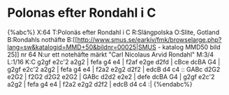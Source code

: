 # Polonas efter Rondahl i C

{%abc%}
X:64
T:Polonäs efter Rondahl i C
R:Slängpolska
O:Slite, Gotland
B:Rondahls nothäfte
B:[[http://www.smus.se/earkiv/fmk/browselarge.php?lang=sw&katalogid=MMD+50&bildnr=00025|SMUS - katalog MMD50 bild 25]] nr 64
N:ur ett notehäfte märkt "Carl Nicolaus Arvid Rondahl"
M:3/4
L:1/16
K:C
g2gf e2c'2 a2g2 | fefa g4 e4 | f2af e2ge d2fd | cBce dcBA G4 |
g2gf e2c'2 a2g2 | fefa g4 e4 | f2a2 e2g2 d2f2 | edcB d4 c4 ::
GABc d2G2 e2G2 | f2G2 d2G2 e2G2 | GABc d2d2 e2e2 | defe dcBA G4 |
g2gf e2c'2 a2g2 | fefa g4 e4 | f2a2 e2g2 d2f2 | edcB d4 c4 :|
{%endabc%}
